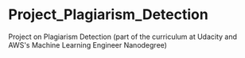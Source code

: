 # Project_Plagiarism_Detection
Project on Plagiarism Detection (part of the curriculum at Udacity and AWS's Machine Learning Engineer Nanodegree)
